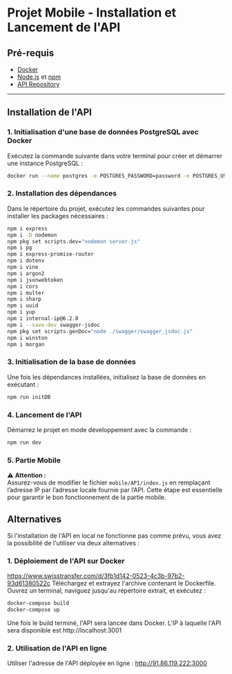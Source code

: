 # Projet Mobile - Installation et Lancement de l'API 

## Pré-requis  
- [Docker](https://www.docker.com/)  
- [Node.js](https://nodejs.org/) et [npm](https://www.npmjs.com/)  
- [API Repository](https://github.com/didi1219/API) 

---

## Installation de l'API  

### 1. Initialisation d'une base de données PostgreSQL avec Docker  
Exécutez la commande suivante dans votre terminal pour créer et démarrer une instance PostgreSQL :  

```bash
docker run --name postgres -e POSTGRES_PASSWORD=password -e POSTGRES_USER=john -e POSTGRES_DB=projetDB -p 5432:5432 --rm -d postgres
```
### 2. Installation des dépendances
Dans le répertoire du projet, exécutez les commandes suivantes pour installer les packages nécessaires :
```bash
npm i express
npm i -D nodemon
npm pkg set scripts.dev="nodemon server.js"
npm i pg
npm i express-promise-router
npm i dotenv
npm i vine
npm i argon2
npm i jsonwebtoken
npm i cors
npm i multer
npm i sharp
npm i uuid
npm i yup
npm i internal-ip@6.2.0
npm i --save-dev swagger-jsdoc
npm pkg set scripts.genDoc="node ./swagger/swagger_jsdoc.js"
npm i winston
npm i morgan
```

### 3. Initialisation de la base de données
Une fois les dépendances installées, initialisez la base de données en exécutant :
```bash
npm run initDB
```

### 4. Lancement de l'API
Démarrez le projet en mode développement avec la commande :
```bash
npm run dev
```
### 5. Partie Mobile  

⚠️ **Attention :**  
Assurez-vous de modifier le fichier `mobile/API/index.js` en remplaçant l’adresse IP par l’adresse locale fournie par l’API. Cette étape est essentielle pour garantir le bon fonctionnement de la partie mobile.  

## Alternatives
Si l'installation de l'API en local ne fonctionne pas comme prévu, vous avez la possibilité de l'utiliser via deux alternatives :

### 1. Déploiement de l'API sur Docker
https://www.swisstransfer.com/d/3fb1d142-0523-4c3b-97b2-93d61380522c
Téléchargez et extrayez l'archive contenant le Dockerfile.
Ouvrez un terminal, naviguez jusqu'au répertoire extrait, et exécutez :
```bash
docker-compose build
docker-compose up
```
Une fois le build terminé, l'API sera lancée dans Docker.
L'IP à laquelle l'API sera disponible est http://localhost:3001

### 2. Utilisation de l'API en ligne
Utiliser l'adresse de l'API déployée en ligne : http://91.86.119.222:3000
